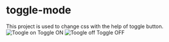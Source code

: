 # toggle-mode
This project is used to change css with the help of toggle button.
![Toogle on](https://github.com/sherawat-mohit/toggle-mode/assets/107291432/02dd22ed-7386-4287-ac5c-68f36fad9b29)
Toggle ON
![Toogle off](https://github.com/sherawat-mohit/toggle-mode/assets/107291432/621c8a24-f921-4429-a41a-7227f4dff114)
Toggle OFF
